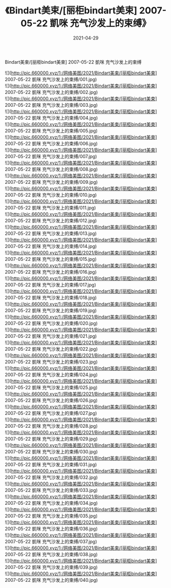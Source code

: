 ﻿---
layout: post
title:  《Bindart美束/[丽柜bindart美束] 2007-05-22 凱咪 充气沙发上的束缚》
date:   2021-04-29
img: http://pic.660000.xyz/1:/网络美图/2021/Bindart美束/[丽柜bindart美束] 2007-05-22 凱咪 充气沙发上的束缚/000.jpg
categories: [美女, 清纯, 唯美]
---

Bindart美束/[丽柜bindart美束] 2007-05-22 凱咪 充气沙发上的束缚

 ![](http://pic.660000.xyz/1:/网络美图/2021/Bindart美束/[丽柜bindart美束] 2007-05-22 凱咪 充气沙发上的束缚/001.jpg) <br>![](http://pic.660000.xyz/1:/网络美图/2021/Bindart美束/[丽柜bindart美束] 2007-05-22 凱咪 充气沙发上的束缚/002.jpg) <br>![](http://pic.660000.xyz/1:/网络美图/2021/Bindart美束/[丽柜bindart美束] 2007-05-22 凱咪 充气沙发上的束缚/003.jpg) <br>![](http://pic.660000.xyz/1:/网络美图/2021/Bindart美束/[丽柜bindart美束] 2007-05-22 凱咪 充气沙发上的束缚/004.jpg) <br>![](http://pic.660000.xyz/1:/网络美图/2021/Bindart美束/[丽柜bindart美束] 2007-05-22 凱咪 充气沙发上的束缚/005.jpg) <br>![](http://pic.660000.xyz/1:/网络美图/2021/Bindart美束/[丽柜bindart美束] 2007-05-22 凱咪 充气沙发上的束缚/006.jpg) <br>![](http://pic.660000.xyz/1:/网络美图/2021/Bindart美束/[丽柜bindart美束] 2007-05-22 凱咪 充气沙发上的束缚/007.jpg) <br>![](http://pic.660000.xyz/1:/网络美图/2021/Bindart美束/[丽柜bindart美束] 2007-05-22 凱咪 充气沙发上的束缚/008.jpg) <br>![](http://pic.660000.xyz/1:/网络美图/2021/Bindart美束/[丽柜bindart美束] 2007-05-22 凱咪 充气沙发上的束缚/009.jpg) <br>![](http://pic.660000.xyz/1:/网络美图/2021/Bindart美束/[丽柜bindart美束] 2007-05-22 凱咪 充气沙发上的束缚/010.jpg) <br>![](http://pic.660000.xyz/1:/网络美图/2021/Bindart美束/[丽柜bindart美束] 2007-05-22 凱咪 充气沙发上的束缚/011.jpg) <br>![](http://pic.660000.xyz/1:/网络美图/2021/Bindart美束/[丽柜bindart美束] 2007-05-22 凱咪 充气沙发上的束缚/012.jpg) <br>![](http://pic.660000.xyz/1:/网络美图/2021/Bindart美束/[丽柜bindart美束] 2007-05-22 凱咪 充气沙发上的束缚/013.jpg) <br>![](http://pic.660000.xyz/1:/网络美图/2021/Bindart美束/[丽柜bindart美束] 2007-05-22 凱咪 充气沙发上的束缚/014.jpg) <br>![](http://pic.660000.xyz/1:/网络美图/2021/Bindart美束/[丽柜bindart美束] 2007-05-22 凱咪 充气沙发上的束缚/015.jpg) <br>![](http://pic.660000.xyz/1:/网络美图/2021/Bindart美束/[丽柜bindart美束] 2007-05-22 凱咪 充气沙发上的束缚/016.jpg) <br>![](http://pic.660000.xyz/1:/网络美图/2021/Bindart美束/[丽柜bindart美束] 2007-05-22 凱咪 充气沙发上的束缚/017.jpg) <br>![](http://pic.660000.xyz/1:/网络美图/2021/Bindart美束/[丽柜bindart美束] 2007-05-22 凱咪 充气沙发上的束缚/018.jpg) <br>![](http://pic.660000.xyz/1:/网络美图/2021/Bindart美束/[丽柜bindart美束] 2007-05-22 凱咪 充气沙发上的束缚/019.jpg) <br>![](http://pic.660000.xyz/1:/网络美图/2021/Bindart美束/[丽柜bindart美束] 2007-05-22 凱咪 充气沙发上的束缚/020.jpg) <br>![](http://pic.660000.xyz/1:/网络美图/2021/Bindart美束/[丽柜bindart美束] 2007-05-22 凱咪 充气沙发上的束缚/021.jpg) <br>![](http://pic.660000.xyz/1:/网络美图/2021/Bindart美束/[丽柜bindart美束] 2007-05-22 凱咪 充气沙发上的束缚/022.jpg) <br>![](http://pic.660000.xyz/1:/网络美图/2021/Bindart美束/[丽柜bindart美束] 2007-05-22 凱咪 充气沙发上的束缚/023.jpg) <br>![](http://pic.660000.xyz/1:/网络美图/2021/Bindart美束/[丽柜bindart美束] 2007-05-22 凱咪 充气沙发上的束缚/024.jpg) <br>![](http://pic.660000.xyz/1:/网络美图/2021/Bindart美束/[丽柜bindart美束] 2007-05-22 凱咪 充气沙发上的束缚/025.jpg) <br>![](http://pic.660000.xyz/1:/网络美图/2021/Bindart美束/[丽柜bindart美束] 2007-05-22 凱咪 充气沙发上的束缚/026.jpg) <br>![](http://pic.660000.xyz/1:/网络美图/2021/Bindart美束/[丽柜bindart美束] 2007-05-22 凱咪 充气沙发上的束缚/027.jpg) <br>![](http://pic.660000.xyz/1:/网络美图/2021/Bindart美束/[丽柜bindart美束] 2007-05-22 凱咪 充气沙发上的束缚/028.jpg) <br>![](http://pic.660000.xyz/1:/网络美图/2021/Bindart美束/[丽柜bindart美束] 2007-05-22 凱咪 充气沙发上的束缚/029.jpg) <br>![](http://pic.660000.xyz/1:/网络美图/2021/Bindart美束/[丽柜bindart美束] 2007-05-22 凱咪 充气沙发上的束缚/030.jpg) <br>![](http://pic.660000.xyz/1:/网络美图/2021/Bindart美束/[丽柜bindart美束] 2007-05-22 凱咪 充气沙发上的束缚/031.jpg) <br>![](http://pic.660000.xyz/1:/网络美图/2021/Bindart美束/[丽柜bindart美束] 2007-05-22 凱咪 充气沙发上的束缚/032.jpg) <br>![](http://pic.660000.xyz/1:/网络美图/2021/Bindart美束/[丽柜bindart美束] 2007-05-22 凱咪 充气沙发上的束缚/033.jpg) <br>![](http://pic.660000.xyz/1:/网络美图/2021/Bindart美束/[丽柜bindart美束] 2007-05-22 凱咪 充气沙发上的束缚/034.jpg) <br>![](http://pic.660000.xyz/1:/网络美图/2021/Bindart美束/[丽柜bindart美束] 2007-05-22 凱咪 充气沙发上的束缚/035.jpg) <br>![](http://pic.660000.xyz/1:/网络美图/2021/Bindart美束/[丽柜bindart美束] 2007-05-22 凱咪 充气沙发上的束缚/036.jpg) <br>![](http://pic.660000.xyz/1:/网络美图/2021/Bindart美束/[丽柜bindart美束] 2007-05-22 凱咪 充气沙发上的束缚/037.jpg) <br>![](http://pic.660000.xyz/1:/网络美图/2021/Bindart美束/[丽柜bindart美束] 2007-05-22 凱咪 充气沙发上的束缚/038.jpg) <br>![](http://pic.660000.xyz/1:/网络美图/2021/Bindart美束/[丽柜bindart美束] 2007-05-22 凱咪 充气沙发上的束缚/039.jpg) <br>![](http://pic.660000.xyz/1:/网络美图/2021/Bindart美束/[丽柜bindart美束] 2007-05-22 凱咪 充气沙发上的束缚/040.jpg) <br>
